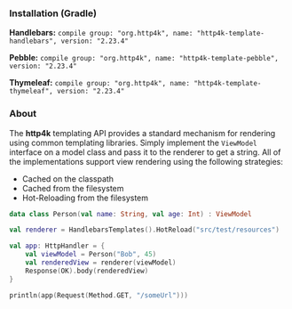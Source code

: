 ### Installation (Gradle)
**Handlebars:** ```compile group: "org.http4k", name: "http4k-template-handlebars", version: "2.23.4"```

**Pebble:** ```compile group: "org.http4k", name: "http4k-template-pebble", version: "2.23.4"```

**Thymeleaf:** ```compile group: "org.http4k", name: "http4k-template-thymeleaf", version: "2.23.4"```

### About
The **http4k** templating API provides a standard mechanism for rendering using common templating libraries. Simply implement the `ViewModel` interface on a model class and pass it to the renderer to get a string. All of the implementations support view rendering using the following strategies:

* Cached on the classpath
* Cached from the filesystem
* Hot-Reloading from the filesystem

```kotlin
data class Person(val name: String, val age: Int) : ViewModel

val renderer = HandlebarsTemplates().HotReload("src/test/resources")

val app: HttpHandler = {
    val viewModel = Person("Bob", 45)
    val renderedView = renderer(viewModel)
    Response(OK).body(renderedView)
}

println(app(Request(Method.GET, "/someUrl")))
```
